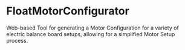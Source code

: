# FloatMotorConfigurator
Web-based Tool for generating a Motor Configuration for a variety of electric balance board setups, allowing for a simplified Motor Setup process.
